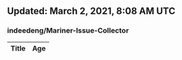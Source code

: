 ## Updated: March 2, 2021, 8:08 AM UTC


### indeedeng/Mariner-Issue-Collector
|**Title**|**Age**|
|:----|:----|